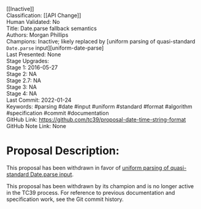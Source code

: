[[Inactive]]<br>Classification: [[API Change]]<br>Human Validated: No<br>Title: Date.parse fallback semantics<br>Authors: Morgan Phillips<br>Champions: Inactive; likely replaced by [uniform parsing of quasi-standard `Date.parse` input][uniform-date-parse]<br>Last Presented: None<br>Stage Upgrades:<br>Stage 1: 2016-05-27  
Stage 2: NA  
Stage 2.7: NA  
Stage 3: NA  
Stage 4: NA<br>Last Commit: 2022-01-24<br>Keywords: #parsing #date #input #uniform #standard #format #algorithm #specification #commit #documentation<br>GitHub Link: https://github.com/tc39/proposal-date-time-string-format <br>GitHub Note Link: None
# Proposal Description:
This proposal has been withdrawn in favor of [uniform parsing of quasi-standard Date.parse input](https://github.com/gibson042/ecma262-proposal-uniform-interchange-date-parsing).

This proposal has been withdrawn by its champion and is no longer active in the TC39 process. For reference to previous documentation and specification work, see the Git commit history.
<br>